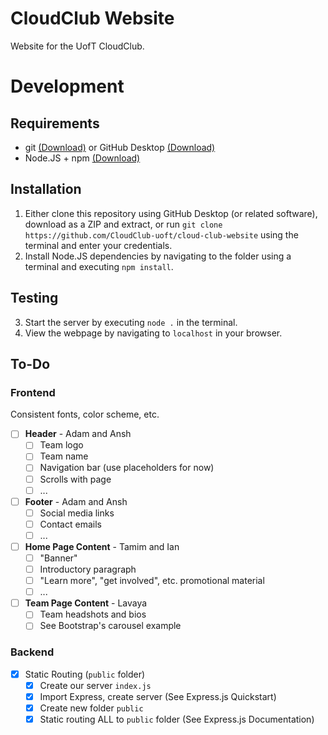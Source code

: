 # CloudClub Website
Website for the UofT CloudClub.

# Development

## Requirements

- git [(Download)](https://git-scm.com/downloads) or GitHub Desktop [(Download)](https://desktop.github.com/)
- Node.JS + npm [(Download)](https://nodejs.org/en/download/)

## Installation

1. Either clone this repository using GitHub Desktop (or related software), download as a ZIP and extract, or run `git clone https://github.com/CloudClub-uoft/cloud-club-website` using the terminal and enter your credentials.
2. Install Node.JS dependencies by navigating to the folder using a terminal and executing `npm install`.

## Testing

3. Start the server by executing `node .` in the terminal.
4. View the webpage by navigating to `localhost` in your browser.

## To-Do

### Frontend

Consistent fonts, color scheme, etc.

- [ ] **Header** - Adam and Ansh
  - [ ] Team logo
  - [ ] Team name
  - [ ] Navigation bar (use placeholders for now)
  - [ ] Scrolls with page
  - [ ] ...
- [ ] **Footer** - Adam and Ansh
  - [ ] Social media links
  - [ ] Contact emails
  - [ ] ...
- [ ] **Home Page Content** - Tamim and Ian
  - [ ] "Banner"
  - [ ] Introductory paragraph
  - [ ] "Learn more", "get involved", etc. promotional material
  - [ ] ...
- [ ] **Team Page Content** - Lavaya
  - [ ] Team headshots and bios
  - [ ] See Bootstrap's carousel example

### Backend

- [X] Static Routing (`public` folder)
  - [X] Create our server `index.js`
  - [X] Import Express, create server (See Express.js Quickstart)
  - [X] Create new folder `public`
  - [X] Static routing ALL to `public` folder (See Express.js Documentation)
